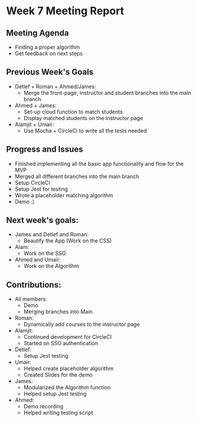 # Week 7 Meeting Report

## Meeting Agenda
- Finding a proper algorithm
- Get feedback on next steps

## Previous Week's Goals

- Detlef + Roman + Ahmed/James:
  - Merge the front-page, instructor and student branches into the main branch
- Ahmed + James:
  - Set-up cloud function to match students
  - Display matched students on the instructor page
- Alamjit + Umair:
  - Use Mocha + CircleCI to write all the tests needed

## Progress and Issues
- Finished implementing all the basic app functionality and flow for the MVP
- Merged all different branches into the main branch
- Setup CircleCI
- Setup Jest for testing
- Wrote a placeholder matching algorithm
- Demo :)

## Next week's goals:

- James and Detlef and Roman:
  - Beautify the App (Work on the CSS)
- Alam:
  - Work on the SSO
- Ahmed and Umair:
  - Work on the Algorithm

## Contributions:

- All members:
    - Demo
    - Merging branches into Main
- Roman:
    - Dynamically add courses to the instructor page
- Alamjit:
    - Continued development for CircleCI
    - Started on SSO authentication
- Detlef:
    - Setup Jest testing
- Umair:
    - Helped create placeholder algorithm
    - Created Slides for the demo
- James:
    - Modularized the Algorithm function
    - Helped setup Jest testing
- Ahmed:
    - Demo recording
    - Helped writing testing script
